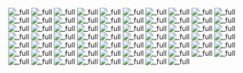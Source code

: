 ![_full](gstring/gstring_2023-05-14_22-11-31.jpg)
![_full](gstring/gstring_2023-05-14_22-13-39.jpg)
![_full](gstring/gstring_2023-06-10_22-02-46.jpg)
![_full](gstring/gstring_2023-06-10_22-12-36.jpg)
![_full](gstring/gstring_2023-06-10_22-27-55.jpg)
![_full](gstring/gstring_2023-06-10_22-38-36.jpg)
<mdcompare full="true" ls="gstring/gstring_2023-06-10_22-40-38_original.jpg" rs="gstring/gstring_2023-06-10_22-40-38.jpg"></mdcompare>
<mdcompare full="true" ls="gstring/gstring_2023-06-10_22-40-58_original.jpg" rs="gstring/gstring_2023-06-10_22-40-58.jpg"></mdcompare>
<mdcompare full="true" ls="gstring/gstring_2023-06-10_22-41-05_original.jpg" rs="gstring/gstring_2023-06-10_22-41-05.jpg"></mdcompare>
<mdcompare full="true" ls="gstring/gstring_2023-06-10_22-41-32_original.jpg" rs="gstring/gstring_2023-06-10_22-41-32.jpg"></mdcompare>
<mdcompare full="true" ls="gstring/gstring_2023-06-10_22-41-59_original.jpg" rs="gstring/gstring_2023-06-10_22-41-59.jpg"></mdcompare>
![_full](gstring/gstring_2023-06-10_22-43-09.jpg)
![_full](gstring/gstring_2023-06-10_22-44-29.jpg)
![_full](gstring/gstring_2023-06-10_22-57-46.jpg)
![_full](gstring/gstring_2023-06-10_23-01-31.jpg)
![_full](gstring/gstring_2023-06-10_23-19-39.jpg)
![_full](gstring/gstring_2023-06-10_23-20-57.jpg)
![_full](gstring/gstring_2023-06-10_23-23-27.jpg)
![_full](gstring/gstring_2023-06-10_23-37-26.jpg)
![_full](gstring/gstring_2023-06-10_23-48-13.jpg)
![_full](gstring/gstring_2023-06-10_23-48-47.jpg)
![_full](gstring/gstring_2023-06-10_23-50-55.jpg)
![_full](gstring/gstring_2023-06-10_23-52-10.jpg)
![_full](gstring/gstring_2023-06-10_23-52-57.jpg)
![_full](gstring/gstring_2023-06-10_23-55-00.jpg)
![_full](gstring/gstring_2023-06-10_23-56-34.jpg)
![_full](gstring/gstring_2023-06-10_23-58-02.jpg)
![_full](gstring/gstring_2023-06-10_23-59-35.jpg)
![_full](gstring/gstring_2023-06-11_00-10-04.jpg)
![_full](gstring/gstring_2023-06-11_00-12-01.jpg)
![_full](gstring/gstring_2023-06-11_00-27-47.jpg)
![_full](gstring/gstring_2023-06-11_23-37-23.jpg)
![_full](gstring/gstring_2023-06-11_23-38-17.jpg)
![_full](gstring/gstring_2023-06-11_23-40-43.jpg)
![_full](gstring/gstring_2023-06-11_23-43-21.jpg)
![_full](gstring/gstring_2023-06-12_00-08-18.jpg)
![_full](gstring/gstring_2023-06-12_00-11-46.jpg)
![_full](gstring/gstring_2023-06-12_20-38-32.jpg)
![_full](gstring/gstring_2023-06-12_20-39-54.jpg)
![_full](gstring/gstring_2023-06-12_20-40-17.jpg)
![_full](gstring/gstring_2023-06-12_20-41-25.jpg)
![_full](gstring/gstring_2023-06-12_20-47-31.jpg)
![_full](gstring/gstring_2023-06-12_20-48-30.jpg)
![_full](gstring/gstring_2023-06-12_20-48-59.jpg)
![_full](gstring/gstring_2023-06-12_20-50-51.jpg)
![_full](gstring/gstring_2023-06-12_20-51-28.jpg)
![_full](gstring/gstring_2023-06-12_20-53-16.jpg)
![_full](gstring/gstring_2023-06-12_20-53-54.jpg)
![_full](gstring/gstring_2023-06-12_21-05-41.jpg)
![_full](gstring/gstring_2023-06-12_21-05-55.jpg)
![_full](gstring/gstring_2023-06-12_21-06-20.jpg)
![_full](gstring/gstring_2023-06-12_21-07-04.jpg)
![_full](gstring/gstring_2023-06-12_21-08-33.jpg)
![_full](gstring/gstring_2023-06-12_21-08-52.jpg)
![_full](gstring/gstring_2023-06-12_21-10-40.jpg)
![_full](gstring/gstring_2023-06-12_21-11-40.jpg)
![_full](gstring/gstring_2023-06-12_21-12-50.jpg)
![_full](gstring/gstring_2023-06-12_21-13-04.jpg)
![_full](gstring/gstring_2023-06-12_21-13-22.jpg)
![_full](gstring/gstring_2023-06-12_21-14-11.jpg)
![_full](gstring/gstring_2023-06-12_21-16-18.jpg)
![_full](gstring/gstring_2023-06-14_23-56-18.jpg)
![_full](gstring/gstring_2023-06-15_00-13-17.jpg)
![_full](gstring/gstring_2023-06-15_00-19-24.jpg)
![_full](gstring/gstring_2023-06-15_00-22-34.jpg)
![_full](gstring/gstring_2023-06-15_00-28-16.jpg)
![_full](gstring/gstring_2023-06-15_00-36-43.jpg)
![_full](gstring/gstring_2023-06-15_00-42-53.jpg)
![_full](gstring/gstring_2023-06-15_00-45-45.jpg)
![_full](gstring/gstring_2023-06-15_00-45-47.jpg)
<mdcompare full="true" ls="gstring/gstring_2023-06-15_01-00-13_original.jpg" rs="gstring/gstring_2023-06-15_01-00-13.jpg"></mdcompare>
<mdcompare full="true" ls="gstring/gstring_2023-06-15_01-00-25_original.jpg" rs="gstring/gstring_2023-06-15_01-00-25.jpg"></mdcompare>
![_full](gstring/gstring_2023-06-15_20-50-21.jpg)
![_full](gstring/gstring_2023-06-15_21-20-34.jpg)
![_full](gstring/gstring_2023-06-15_21-22-43.jpg)

<nextmd href="/c/screenshots/gstring-4"></nextmd>
